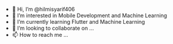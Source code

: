 - 👋 Hi, I’m @hilmisyarif406
- 👀 I’m interested in Mobile Development and Machine Learning
- 🌱 I’m currently learning Flutter and Machine Learning
- 💞️ I’m looking to collaborate on ...
- 📫 How to reach me ...

<!---
hilmisyarif406/hilmisyarif406 is a ✨ special ✨ repository because its `README.md` (this file) appears on your GitHub profile.
You can click the Preview link to take a look at your changes.
--->
